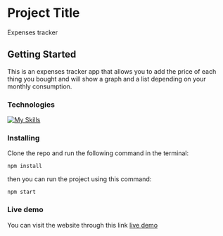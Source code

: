 # Project Title

Expenses tracker

## Getting Started

This is an expenses tracker app that allows you to add the price of each thing you bought
and will show a graph and a list depending on your monthly consumption.

### Technologies

[![My Skills](https://skillicons.dev/icons?i=html,css,tailwind,js,react)](https://skillicons.dev)

### Installing

Clone the repo and run the following command in the terminal:

```
npm install
```
then you can run the project using this command:


```
npm start
```

### Live demo

You can visit the website through this link [live demo](https://expenses-tracker-react-js-six.vercel.app/)
